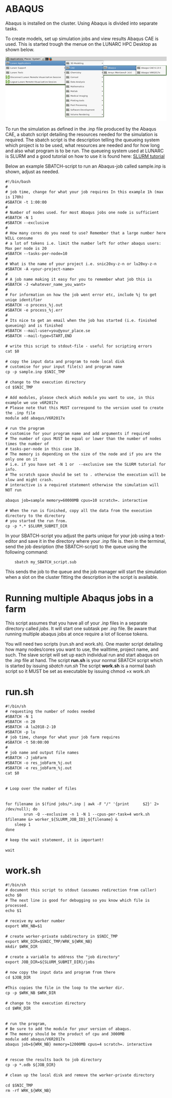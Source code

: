 # ABAQUS

Abaqus is installed on the cluster. 
Using Abaqus is divided into separate tasks. 
   
To create models, set up simulation jobs and view results Abaqus CAE is used. This is started trough the menue on the LUNARC HPC Desktop as shown below.

![Start Abaqus](images/start_abaqus.png "Start ABAQUS") 


To run the simulation as defined in the .inp file produced by the Abaqus CAE, a sbatch script detailing the resources needed for the simulation is required. The sbatch script is the description telling the queueing system which project is to be used, what resources are needed and for how long and also what program is to be run. The queueing system used at LUNARC is SLURM and a good tutorial on how to use it is found here: [SLURM tutorial](http://lunarc-documentation.readthedocs.io/en/latest/batch_system/)

Below an example SBATCH-script to run an Abaqus-job called sample.inp is shown, adjust as needed.


    #!/bin/bash
    #
    # job time, change for what your job requires In this example 1h (max is 170h)
    #SBATCH -t 1:00:00
    #
    # Number of nodes used. for most Abaqus jobs one node is sufficient
    #SBATCH -N 1
    #SBATCH --exclusive
    #
    # How many cores do you need to use? Remember that a large number here WILL consume 
    # a lot of tokens i.e. limit the number left for other abaqus users: Max per node is 20
    #SBATCH --tasks-per-node=10
    # 
    # What is the name of your project i.e. snic20xy-z-n or lu20xy-z-n
    #SBATCH -A <your-project-name>
    # 
    # A job name making it easy for you to remember what job this is
    #SBATCH -J <whatever_name_you_want>
    #
    # For information on how the job went error etc, include %j to get uniqe identifier
    #SBATCH -o process_%j.out
    #SBATCH -e process_%j.err
    #
    # Its nice to get an email when the job has started (i.e. finished queueing) and is finished
    #SBATCH --mail-user=you@your_place.se
    #SBATCH --mail-type=START,END

    # write this script to stdout-file - useful for scripting errors
    cat $0

    # copy the input data and program to node local disk
    # customise for your input file(s) and program name
    cp -p sample.inp $SNIC_TMP
    
    # change to the execution directory
    cd $SNIC_TMP

    # Add modules, please check which module you want to use, in this example we use v6R2017x
    # Please note that this MUST correspond to the version used to create the .inp file
    module add abaqus/V6R2017x

    # run the program 
    # customise for your program name and add arguments if required
    # The number of cpus MUST be equal or lower than the number of nodes times the number of 
    # tasks-per-node in this case 10. 
    # The memory is depending on the size of the node and if you are the only one on it 
    # i.e. if you have set -N 1 or  --exclusive see the SLURM tutorial for info. 
    # The scratch space should be set to . otherwise the execution will be slow and might crash. 
    # interactive is a required statement otherwise the simulation will NOT run 

    abaqus job=sample memory=60000MB cpus=10 scratch=. interactive

    # When the run is finished, copy all the data from the execution directory to the directory 
    # you started the run from.
    cp -p *.* $SLURM_SUBMIT_DIR

In your SBATCH-script you adjust the parts unique for your job using a text-editor and save it in the directory where your .inp file is. then in the terminal, send the job desription (the SBATCH-script) to the queue using the following command:

        sbatch my_SBATCH_script.sub

This sends the job to the queue and the job manager will start the simulation when a slot on the cluster fitting the description in the script is available.

# Running multiple Abaqus jobs in a farm

This script assumes that you have all of your .inp files in a separate directory called *jobs*. It will start one subtask per .inp file. Be aware that running multiple abaqus jobs at once require a lot of license tokens.

You will need two scripts (run.sh and work.sh). One master script detailing how many nodes/cores you want to use, the walltime, project name, and such. The slave script will set up each individual run and start abaqus on the .inp file at hand. 
The script **run.sh** is your normal SBATCH script which is started by issuing *sbatch run.sh*
The script **work.sh** is a normal bash script so it MUST be set as executable by issuing chmod +x work.sh

# run.sh

    #!/bin/sh
    # requesting the number of nodes needed
    #SBATCH -N 1
    #SBATCH -n 20
    #SBATCH -A lu2018-2-10
    #SBATCH -p lu
    # job time, change for what your job farm requires
    #SBATCH -t 50:00:00
    #
    # job name and output file names
    #SBATCH -J jobFarm
    #SBATCH -o res_jobFarm_%j.out
    #SBATCH -e res_jobFarm_%j.out
    cat $0


    # Loop over the number of files


    for filename in $(find jobs/*.inp | awk -F "/" '{print      $2}' 2> /dev/null); do
            srun -Q --exclusive -n 1 -N 1 --cpus-per-task=4 work.sh $filename &> worker_${SLURM_JOB_ID}_${filename} &
        sleep 1
    done

    # keep the wait statement, it is important!

    wait


# work.sh

    #!/bin/sh
    # document this script to stdout (assumes redirection from caller)
    echo $0
    # The next line is good for debugging so you know which file is processed.
    echo $1

    # receive my worker number
    export WRK_NB=$1

    # create worker-private subdirectory in $SNIC_TMP
    export WRK_DIR=$SNIC_TMP/WRK_${WRK_NB}
    mkdir $WRK_DIR

    # create a variable to address the "job directory"
    export JOB_DIR=${SLURM_SUBMIT_DIR}/jobs

    # now copy the input data and program from there
    cd $JOB_DIR

    #This copies the file in the loop to the worker dir.
    cp -p $WRK_NB $WRK_DIR

    # change to the execution directory
    cd $WRK_DIR


    # run the program, 
    # Be sure to add the module for your version of abaqus. 
    # The memory should be the product of cpu and 3000MB
    module add abaqus/V6R2017x
    abaqus job=${WRK_NB} memory=12000MB cpus=4 scratch=. interactive


    # rescue the results back to job directory
    cp -p *.odb ${JOB_DIR}

    # clean up the local disk and remove the worker-private directory

    cd $SNIC_TMP
    rm -rf WRK_${WRK_NB}